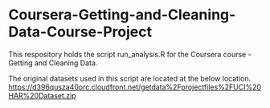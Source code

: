 # Coursera-Getting-and-Cleaning-Data-Course-Project


This respository holds the script run_analysis.R for the Coursera course - Getting and Cleaning Data.


The original datasets used in this script are located at the below location. 
https://d396qusza40orc.cloudfront.net/getdata%2Fprojectfiles%2FUCI%20HAR%20Dataset.zip 



